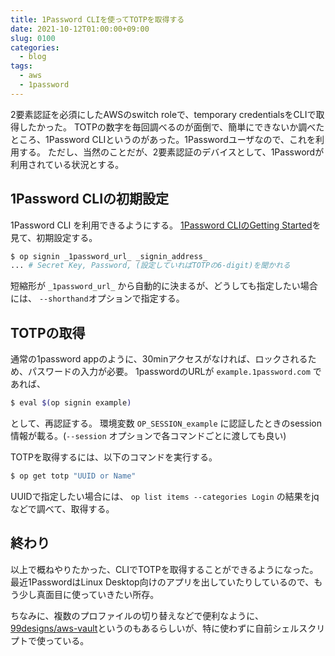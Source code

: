 ```yaml
---
title: 1Password CLIを使ってTOTPを取得する
date: 2021-10-12T01:00:00+09:00
slug: 0100
categories:
  - blog
tags:
  - aws
  - 1password
---
```



2要素認証を必須にしたAWSのswitch roleで、temporary credentialsをCLIで取得したかった。
TOTPの数字を毎回調べるのが面倒で、簡単にできないか調べたところ、1Password CLIというのがあった。1Passwordユーザなので、これを利用する。
ただし、当然のことだが、2要素認証のデバイスとして、1Passwordが利用されている状況とする。

## 1Password CLIの初期設定

1Password CLI を利用できるようにする。
[1Password CLIのGetting Started](https://support.1password.com/command-line-getting-started/)を見て、初期設定する。

```sh
$ op signin _1password_url_ _signin_address_
... # Secret Key, Password, (設定していればTOTPの6-digit)を聞かれる
```
短縮形が `_1password_url_` から自動的に決まるが、どうしても指定したい場合には、 `--shorthand`オプションで指定する。

## TOTPの取得

通常の1password appのように、30minアクセスがなければ、ロックされるため、パスワードの入力が必要。
1passwordのURLが `example.1password.com` であれば、
```sh
$ eval $(op signin example)
```
として、再認証する。
環境変数 `OP_SESSION_example` に認証したときのsession情報が載る。(`--session` オプションで各コマンドごとに渡しても良い)

TOTPを取得するには、以下のコマンドを実行する。
```sh
$ op get totp "UUID or Name"
```
UUIDで指定したい場合には、 `op list items --categories Login` の結果をjqなどで調べて、取得する。

## 終わり

以上で概ねやりたかった、CLIでTOTPを取得することができるようになった。
最近1PasswordはLinux Desktop向けのアプリを出していたりしているので、もう少し真面目に使っていきたい所存。

ちなみに、複数のプロファイルの切り替えなどで便利なように、 [99designs/aws-vault](https://github.com/99designs/aws-vault)というのもあるらしいが、特に使わずに自前シェルスクリプトで使っている。